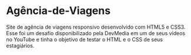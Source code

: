 # Agência-de-Viagens
Site de agência de viagens responsivo desenvolvido com HTML5 e CSS3. Esse foi um desafio disponibilizado pela DevMedia em um de seus vídeos no YouTube e tinha o objetivo de testar o HTML e o CSS de seus estagiários.
